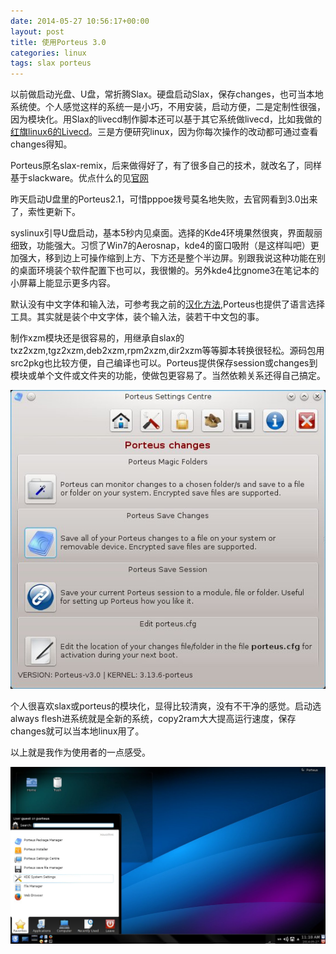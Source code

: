 ```yaml
---
date: 2014-05-27 10:56:17+00:00
layout: post
title: 使用Porteus 3.0
categories: linux
tags: slax porteus
---
```


以前做启动光盘、U盘，常折腾Slax。硬盘启动Slax，保存changes，也可当本地系统使。个人感觉这样的系统一是小巧，不用安装，启动方便，二是定制性很强，因为模块化。用Slax的livecd制作脚本还可以基于其它系统做livecd，比如我做的[红旗linux6的Livecd](http://hi.baidu.com/xulihanghai/item/f2933cd7da5fd7da251f40ed)。三是方便研究linux，因为你每次操作的改动都可通过查看changes得知。

Porteus原名slax-remix，后来做得好了，有了很多自己的技术，就改名了，同样基于slackware。优点什么的见[官网](http://www.porteus.org/info/why-choose-porteus.html)

昨天启动U盘里的Porteus2.1，可惜pppoe拨号莫名地失败，去官网看到3.0出来了，索性更新下。

syslinux引导U盘启动，基本5秒内见桌面。选择的Kde4环境果然很爽，界面靓丽细致，功能强大。习惯了Win7的Aerosnap，kde4的窗口吸附（是这样叫吧）更加强大，移到边上可操作缩到上方、下方还是整个半边屏。别跟我说这种功能在别的桌面环境装个软件配置下也可以，我很懒的。另外kde4比gnome3在笔记本的小屏幕上能显示更多内容。

默认没有中文字体和输入法，可参考我之前的[汉化方法](http://hi.baidu.com/xulihanghai/item/8baf76fc70fdecb131c199d1),Porteus也提供了语言选择工具。其实就是装个中文字体，装个输入法，装若干中文包的事。

制作xzm模块还是很容易的，用继承自slax的txz2xzm,tgz2xzm,deb2xzm,rpm2xzm,dir2xzm等等脚本转换很轻松。源码包用src2pkg也比较方便，自己编译也可以。Porteus提供保存session或changes到模块或单个文件或文件夹的功能，使做包更容易了。当然依赖关系还得自己搞定。

![](https://github.com/xulihang/xulihang.github.io/raw/master/album/porteus/snapshot2.jpeg)

个人很喜欢slax或porteus的模块化，显得比较清爽，没有不干净的感觉。启动选always flesh进系统就是全新的系统，copy2ram大大提高运行速度，保存changes就可以当本地linux用了。

以上就是我作为使用者的一点感受。


![](https://github.com/xulihang/xulihang.github.io/raw/master/album/porteus/snapshot3.jpeg)